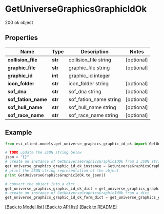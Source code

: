 # GetUniverseGraphicsGraphicIdOk

200 ok object

## Properties

Name | Type | Description | Notes
------------ | ------------- | ------------- | -------------
**collision_file** | **str** | collision_file string | [optional] 
**graphic_file** | **str** | graphic_file string | [optional] 
**graphic_id** | **int** | graphic_id integer | 
**icon_folder** | **str** | icon_folder string | [optional] 
**sof_dna** | **str** | sof_dna string | [optional] 
**sof_fation_name** | **str** | sof_fation_name string | [optional] 
**sof_hull_name** | **str** | sof_hull_name string | [optional] 
**sof_race_name** | **str** | sof_race_name string | [optional] 

## Example

```python
from esi_client.models.get_universe_graphics_graphic_id_ok import GetUniverseGraphicsGraphicIdOk

# TODO update the JSON string below
json = "{}"
# create an instance of GetUniverseGraphicsGraphicIdOk from a JSON string
get_universe_graphics_graphic_id_ok_instance = GetUniverseGraphicsGraphicIdOk.from_json(json)
# print the JSON string representation of the object
print GetUniverseGraphicsGraphicIdOk.to_json()

# convert the object into a dict
get_universe_graphics_graphic_id_ok_dict = get_universe_graphics_graphic_id_ok_instance.to_dict()
# create an instance of GetUniverseGraphicsGraphicIdOk from a dict
get_universe_graphics_graphic_id_ok_form_dict = get_universe_graphics_graphic_id_ok.from_dict(get_universe_graphics_graphic_id_ok_dict)
```
[[Back to Model list]](../README.md#documentation-for-models) [[Back to API list]](../README.md#documentation-for-api-endpoints) [[Back to README]](../README.md)


